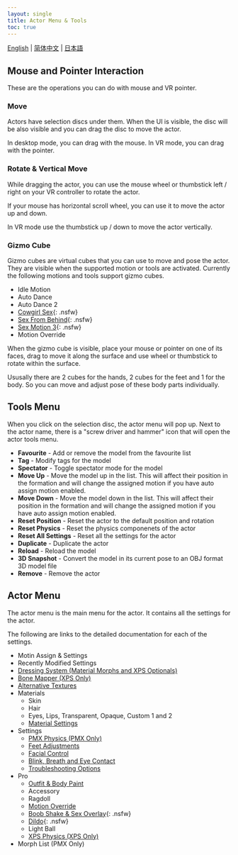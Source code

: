 ```yaml
---
layout: single
title: Actor Menu & Tools
toc: true
---
```


[English](/dancexr/features/actor_tools) | [简体中文](/zh/dancexr/features/actor_tools) | [日本語](/jp/dancexr/features/actor_tools)

## Mouse and Pointer Interaction
These are the operations you can do with mouse and VR pointer.

### Move
Actors have selection discs under them. When the UI is visible, the disc will be also visible and you can drag the disc to move the actor.

In desktop mode, you can drag with the mouse. In VR mode, you can drag with the pointer.

### Rotate & Vertical Move
While dragging the actor, you can use the mouse wheel or thumbstick left / right on your VR controller to rotate the actor.

If your mouse has horizontal scroll wheel, you can use it to move the actor up and down.

In VR mode use the thumbstick up / down to move the actor vertically.

### Gizmo Cube
Gizmo cubes are virtual cubes that you can use to move and pose the actor. They are visible when the supported motion or tools are activated. Currently the following motions and tools support gizmo cubes.

* Idle Motion
* Auto Dance
* Auto Dance 2
* [Cowgirl Sex](scg_motion){: .nsfw}
* [Sex From Behind](sfb_motion){: .nsfw}
* [Sex Motion 3](sm3_motion){: .nsfw}
* Motion Override

When the gizmo cube is visible, place your mouse or pointer on one of its faces, drag to move it along the surface and use wheel or thumbstick to rotate within the surface.

Ususally there are 2 cubes for the hands, 2 cubes for the feet and 1 for the body. So you can move and adjust pose of these body parts individually.


## Tools Menu
When you click on the selection disc, the actor menu will pop up. Next to the actor name, there is a "screw driver and hammer" icon that will open the actor tools menu.

* **Favourite** - Add or remove the model from the favourite list
* **Tag** - Modify tags for the model
* **Spectator** - Toggle spectator mode for the model
* **Move Up** - Move the model up in the list. This will affect their position in the formation and will change the assigned motion if you have auto assign motion enabled.
* **Move Down** - Move the model down in the list. This will affect their position in the formation and will change the assigned motion if you have auto assign motion enabled.
* **Reset Position** - Reset the actor to the default position and rotation
* **Reset Physics** - Reset the physics componenets of the actor
* **Reset All Settings** - Reset all the settings for the actor
* **Duplicate** - Duplicate the actor
* **Reload** - Reload the model
* **3D Snapshot** - Convert the model in its current pose to an OBJ format 3D model file
* **Remove** - Remove the actor

## Actor Menu
The actor menu is the main menu for the actor. It contains all the settings for the actor.

The following are links to the detailed documentation for each of the settings.
* Motin Assign & Settings
* Recently Modified Settings
* [Dressing System (Material Morphs and XPS Optionals)](optionals)
* [Bone Mapper (XPS Only)](bone_mapper.md)
* [Alternative Textures](alternative_textures)
* Materials
    * Skin
    * Hair
    * Eyes, Lips, Transparent, Opaque, Custom 1 and 2
    * [Material Settings](material_settings)
* Settings
    * [PMX Physics (PMX Only)](pmx_physics)
    * [Feet Adjustments](feet_adjustments)
    * [Facial Control](facial_control)
    * [Blink, Breath and Eye Contact](eyecontact)
    * [Troubleshooting Options](troubleshooting_options)
* Pro
    * [Outfit & Body Paint](outfit_body_paint)
    * Accessory
    * Ragdoll
    * [Motion Override](motion_override)
    * [Boob Shake & Sex Overlay](boob_shake_sex_overlay){: .nsfw}
    * [Dildo](dildo){: .nsfw}
    * Light Ball
    * [XPS Physics (XPS Only)](xps_physics)
* Morph List (PMX Only)


